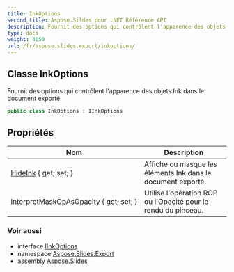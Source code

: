 ```yaml
---
title: InkOptions
second_title: Aspose.Sildes pour .NET Référence API
description: Fournit des options qui contrôlent l'apparence des objets Ink dans le document exporté.
type: docs
weight: 4050
url: /fr/aspose.slides.export/inkoptions/
---
```


## Classe InkOptions

Fournit des options qui contrôlent l'apparence des objets Ink dans le document exporté.

```csharp
public class InkOptions : IInkOptions
```

## Propriétés

| Nom | Description |
| --- | --- |
| [HideInk](../../aspose.slides.export/inkoptions/hideink) { get; set; } | Affiche ou masque les éléments Ink dans le document exporté. |
| [InterpretMaskOpAsOpacity](../../aspose.slides.export/inkoptions/interpretmaskopasopacity) { get; set; } | Utilise l'opération ROP ou l'Opacité pour le rendu du pinceau. |

### Voir aussi

* interface [IInkOptions](../iinkoptions)
* namespace [Aspose.Slides.Export](../../aspose.slides.export)
* assembly [Aspose.Slides](../../)

<!-- NE PAS ÉDITER : généré par xmldocmd pour Aspose.Slides.dll -->